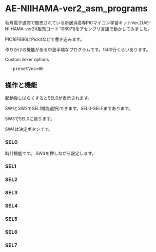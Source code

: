 # AE-NIIHAMA-ver2_asm_programs

秋月電子通商で販売されている新居浜高専PICマイコン学習キットVer.2(AE-NIIHAMA-ver2)(販売コード 106971)をアセンブリ言語で動かしてみました。

PIC16F886にPickitなどで書き込みます。

作りかけの機能がある中途半端なプログラムです。1500行くらいあります。

Custom linker options
<pre>
  -presetVec=0h
</pre>


## 操作と機能

起動後しばらくするとSEL0が表示されます。

SW1とSW2でSEL(機能選択)できます。SEL0-SELFまであります。

SW3でSEL0に戻ります。

SW4は決定ボタンです。

### SEL0 
時計機能です。
SW4を押しながら設定します。
### SEL1
### SEL2
### SEL3
### SEL4
### SEL5
### SEL6
### SEL7




















